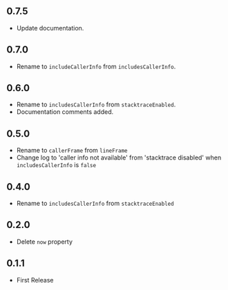## 0.7.5

- Update documentation.

## 0.7.0

- Rename to `includeCallerInfo` from `includesCallerInfo`.

## 0.6.0

- Rename to `includesCallerInfo` from `stacktraceEnabled`.
- Documentation comments added.

## 0.5.0

- Rename to `callerFrame` from `lineFrame`
- Change log to 'caller info not available' from 'stacktrace disabled' when `includesCallerInfo` is `false`

## 0.4.0

- Rename to `includesCallerInfo` from `stacktraceEnabled`


## 0.2.0

- Delete `now` property


## 0.1.1

- First Release
